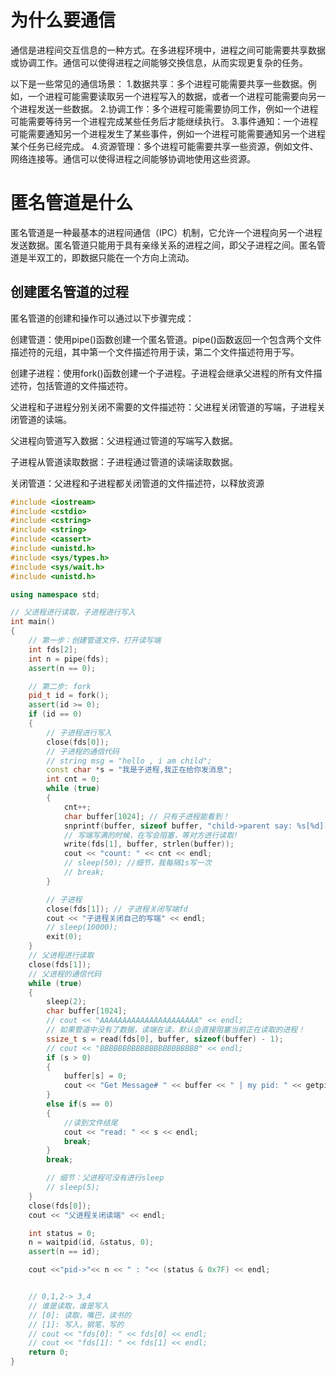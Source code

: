 # 为什么要通信
通信是进程间交互信息的一种方式。在多进程环境中，进程之间可能需要共享数据或协调工作。通信可以使得进程之间能够交换信息，从而实现更复杂的任务。

以下是一些常见的通信场景：
1.数据共享：多个进程可能需要共享一些数据。例如，一个进程可能需要读取另一个进程写入的数据，或者一个进程可能需要向另一个进程发送一些数据。
2.协调工作：多个进程可能需要协同工作，例如一个进程可能需要等待另一个进程完成某些任务后才能继续执行。
3.事件通知：一个进程可能需要通知另一个进程发生了某些事件，例如一个进程可能需要通知另一个进程某个任务已经完成。
4.资源管理：多个进程可能需要共享一些资源，例如文件、网络连接等。通信可以使得进程之间能够协调地使用这些资源。
# 匿名管道是什么

匿名管道是一种最基本的进程间通信（IPC）机制，它允许一个进程向另一个进程发送数据。匿名管道只能用于具有亲缘关系的进程之间，即父子进程之间。匿名管道是半双工的，即数据只能在一个方向上流动。
## 创建匿名管道的过程
匿名管道的创建和操作可以通过以下步骤完成：

创建管道：使用pipe()函数创建一个匿名管道。pipe()函数返回一个包含两个文件描述符的元组，其中第一个文件描述符用于读，第二个文件描述符用于写。

创建子进程：使用fork()函数创建一个子进程。子进程会继承父进程的所有文件描述符，包括管道的文件描述符。

父进程和子进程分别关闭不需要的文件描述符：父进程关闭管道的写端，子进程关闭管道的读端。

父进程向管道写入数据：父进程通过管道的写端写入数据。

子进程从管道读取数据：子进程通过管道的读端读取数据。

关闭管道：父进程和子进程都关闭管道的文件描述符，以释放资源
```c++
#include <iostream>
#include <cstdio>
#include <cstring>
#include <string>
#include <cassert>
#include <unistd.h>
#include <sys/types.h>
#include <sys/wait.h>
#include <unistd.h>

using namespace std;

// 父进程进行读取，子进程进行写入
int main()
{
    // 第一步：创建管道文件，打开读写端
    int fds[2];
    int n = pipe(fds);
    assert(n == 0);

    // 第二步: fork
    pid_t id = fork();
    assert(id >= 0);
    if (id == 0)
    {
        // 子进程进行写入
        close(fds[0]);
        // 子进程的通信代码
        // string msg = "hello , i am child";
        const char *s = "我是子进程,我正在给你发消息";
        int cnt = 0;
        while (true)
        {
            cnt++;
            char buffer[1024]; // 只有子进程能看到！
            snprintf(buffer, sizeof buffer, "child->parent say: %s[%d][%d]", s, cnt, getpid());
            // 写端写满的时候，在写会阻塞，等对方进行读取!
            write(fds[1], buffer, strlen(buffer));
            cout << "count: " << cnt << endl;
            // sleep(50); //细节，我每隔1s写一次
            // break;
        }

        // 子进程
        close(fds[1]); // 子进程关闭写端fd
        cout << "子进程关闭自己的写端" << endl;
        // sleep(10000);
        exit(0);
    }
    // 父进程进行读取
    close(fds[1]);
    // 父进程的通信代码
    while (true)
    {
        sleep(2);
        char buffer[1024];
        // cout << "AAAAAAAAAAAAAAAAAAAAAA" << endl;
        // 如果管道中没有了数据，读端在读，默认会直接阻塞当前正在读取的进程！
        ssize_t s = read(fds[0], buffer, sizeof(buffer) - 1);
        // cout << "BBBBBBBBBBBBBBBBBBBBBB" << endl;
        if (s > 0)
        {
            buffer[s] = 0;
            cout << "Get Message# " << buffer << " | my pid: " << getpid() << endl;
        }
        else if(s == 0)
        {
            //读到文件结尾
            cout << "read: " << s << endl;
            break;
        }
        break;

        // 细节：父进程可没有进行sleep
        // sleep(5);
    }
    close(fds[0]);
    cout << "父进程关闭读端" << endl;

    int status = 0;
    n = waitpid(id, &status, 0);
    assert(n == id);

    cout <<"pid->"<< n << " : "<< (status & 0x7F) << endl;


    // 0,1,2-> 3,4
    // 谁是读取，谁是写入
    // [0]: 读取，嘴巴，读书的
    // [1]: 写入，钢笔，写的
    // cout << "fds[0]: " << fds[0] << endl;
    // cout << "fds[1]: " << fds[1] << endl;
    return 0;
}
```